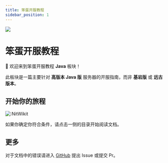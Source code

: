 ```yaml
---
title: 笨蛋开服教程
sidebar_position: 1
---
```


![](https://img.fastmirror.net/s/2024/11/02/672558bae4ec0.png)

# 笨蛋开服教程

👋 欢迎来到笨蛋开服教程 **Java** 板块！

此板块是一篇主要针对 **高版本 Java 版** 服务器的开服指南，而非 **基岩版** 或 **远古版本**。

## 开始你的旅程

![:NitWikit](https://count.kjchmc.cn/get/@:NitWikit)

如果你确定你符合条件，请点击一侧的目录开始阅读文档。

## 更多

对于文档中的错误请进入 [GitHub](https://github.com/8aka-Team/NitWikit) 提出 Issue 或提交 Pr。
